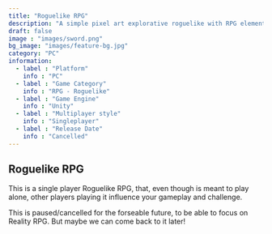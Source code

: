 ```yaml
---
title: "Roguelike RPG"
description: "A simple pixel art explorative roguelike with RPG elements."
draft: false
image : "images/sword.png"
bg_image: "images/feature-bg.jpg"
category: "PC"
information:
  - label : "Platform"
    info : "PC"
  - label : "Game Category"
    info : "RPG - Roguelike"
  - label : "Game Engine"
    info : "Unity"
  - label : "Multiplayer style"
    info : "Singleplayer"
  - label : "Release Date"
    info : "Cancelled"
---
```


##  Roguelike RPG

This is a single player Roguelike RPG, that, even though is meant to play alone, other players playing it influence your gameplay and challenge.

This is paused/cancelled for the forseable future, to be able to focus on Reality RPG. But maybe we can come back to it later!